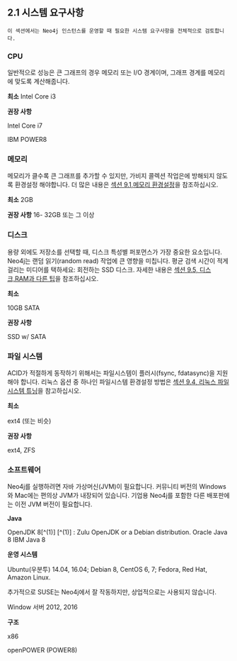 

## 2.1 시스템 요구사항

```
이 섹션에서는 Neo4j 인스턴스를 운영할 때 필요한 시스템 요구사항을 전체적으로 검토합니다.
```

### CPU
일반적으로 성능은 큰 그래프의 경우 메모리 또는 I/O 경계이며, 그래프 경계를 메모리에 맞도록 계산해줍니다. 


**최소**
  Intel Core i3


**권장 사항**
  
  Intel Core i7

  IBM POWER8


### 메모리

 메모리가 클수록 큰 그래프를 추가할 수 있지만, 가비지 콜렉션 작업은에 방해되지 않도록 환경설정 해야합니다. 
더 많은 내용은 [섹션 9.1,메모리 환경설정](../performance/memory-configuration.md)을 참조하십시오. 


**최소**
  2GB

**권장 사항**
  16- 32GB 또는 그 이상

### 디스크

용량 외에도 저장소를 선택할 때, 디스크 특성별 퍼포먼스가 가장 중요한 요소입니다. Neo4j는 랜덤 읽기(random read) 작업에 큰 영향을 미칩니다. 평균 검색 시간이 적게 걸리는 미디어를 택하세요: 회전하는 SSD 디스크. 자세한 내용은 [섹션 9.5, 디스크,RAM과 다른 팁](../performance/disks-ram-and-other-tips.md)을 참조하십시오.


**최소**
 
  10GB SATA

**권장 사항**

  SSD w/ SATA


### 파일 시스템

ACID가 적절하게 동작하기 위해서는 파일시스템이 플러시(fsync, fdatasync)을 지원해야 합니다. 리눅스 옵션 중 하나인 파일시스템 환경설정 방법은 [섹션 9.4, 리눅스 파일 시스템 튜닝](../performance/linux-file-system-tuning.md)을 참고하십시오.


**최소**

  ext4 (또는 비슷)

**권장 사항**
  
  ext4, ZFS


### 소프트웨어

 Neo4j를 실행하려면 자바 가상머신(JVM)이 필요합니다. 커뮤니티 버전의 Windows와 Mac에는 편의상 JVM가 내장되어 있습니다. 기업용 Neo4j를 포함한 다른 배포판에는 이전 JVM 버전이 필요합니다. 


**Java**

 OpenJDK 8[^(1)] 
 \[^(1)] : Zulu OpenJDK or a Debian distribution.
 Oracle Java 8
 IBM Java 8


**운영 시스템**

  Ubuntu(우분투) 14.04, 16.04; Debian 8, CentOS 6, 7; Fedora, Red Hat, Amazon Linux.

  추가적으로 SUSE는 Neo4j에서 잘 작동하지만, 상업적으로는 사용되지 않습니다. 
  
  Window 서버 2012, 2016


**구조**

  x86
  
  openPOWER (POWER8)





















